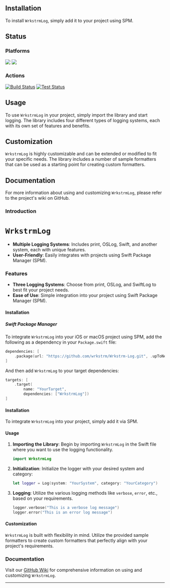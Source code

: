 ## Installation

To install `WrkstrmLog`, simply add it to your project using SPM.

## Status

### Platforms 
[![](https://img.shields.io/endpoint?url=https%3A%2F%2Fswiftpackageindex.com%2Fapi%2Fpackages%2Fwrkstrm%2FWrkstrmLog%2Fbadge%3Ftype%3Dswift-versions)](https://swiftpackageindex.com/wrkstrm/WrkstrmLog)
[![](https://img.shields.io/endpoint?url=https%3A%2F%2Fswiftpackageindex.com%2Fapi%2Fpackages%2Fwrkstrm%2FWrkstrmLog%2Fbadge%3Ftype%3Dplatforms)](https://swiftpackageindex.com/wrkstrm/WrkstrmLog)

### Actions
[![Build Status][build-badge]](https://github.com/wrkstrm/laussat/actions/workflows/wrkstrm-log-swift.yml)
[![Test Status][test-badge]](https://github.com/wrkstrm/laussat/actions/workflows/wrkstrm-log-tests-swift.yml)

## Usage

To use `WrkstrmLog` in your project, simply import the library and start logging. The library includes four different types of logging systems, each with its own set of features and benefits.

## Customization

`WrkstrmLog` is highly customizable and can be extended or modified to fit your specific needs. The library includes a number of sample formatters that can be used as a starting point for creating custom formatters.

## Documentation

For more information about using and customizing `WrkstrmLog`, please refer to the project's wiki on GitHub.



### Introduction

# `WrkstrmLog`

- **Multiple Logging Systems**: Includes print, OSLog, Swift, and another system, each with unique features.
- **User-Friendly**: Easily integrates with projects using Swift Package Manager (SPM).

### Features

- **Three Logging Systems**: Choose from print, OSLog, and SwiftLog to best fit your project needs.
- **Ease of Use**: Simple integration into your project using Swift Package Manager (SPM).

#### Installation

##### Swift Package Manager

To integrate `WrkstrmLog` into your iOS or macOS project using SPM, add the following as a dependency in your `Package.swift` file:

```swift
dependencies: [
    .package(url: "https://github.com/wrkstrm/Wrkstrm-Log.git", .upToNextMajor(from: "1.0.0"))
]
```

And then add `WrkstrmLog` to your target dependencies:

```swift
targets: [
    .target( 
        name: "YourTarget",
        dependencies: ["WrkstrmLog"])
]
```


#### Installation

To integrate `WrkstrmLog` into your project, simply add it via SPM.

#### Usage

1. **Importing the Library**:
   Begin by importing `WrkstrmLog` in the Swift file where you want to use the logging functionality.

   ```swift
   import WrkstrmLog
   ```

2. **Initialization**:
   Initialize the logger with your desired system and category:

   ```swift
   let logger = Log(system: "YourSystem", category: "YourCategory")
   ```

3. **Logging**:
   Utilize the various logging methods like `verbose`, `error`, etc., based on your requirements.

   ```swift
   logger.verbose("This is a verbose log message")
   logger.error("This is an error log message")
   ```

#### Customization

`WrkstrmLog` is built with flexibility in mind. Utilize the provided sample formatters to create custom formatters that perfectly align with your project's requirements.

### Documentation

Visit our [GitHub Wiki](https://github.com/wrkstrm/WrkstrmLog/wiki) for comprehensive information on using and customizing `WrkstrmLog`.

---

[build-badge]: https://github.com/wrkstrm/laussat/actions/workflows/wrkstrm-log-swift.yml/badge.svg
[test-badge]: https://github.com/wrkstrm/laussat/actions/workflows/wrkstrm-log-tests-swift.yml/badge.svg
